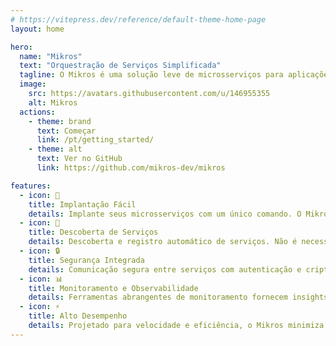```yaml
---
# https://vitepress.dev/reference/default-theme-home-page
layout: home

hero:
  name: "Mikros"
  text: "Orquestração de Serviços Simplificada"
  tagline: O Mikros é uma solução leve de microsserviços para aplicações modernas
  image:
    src: https://avatars.githubusercontent.com/u/146955355
    alt: Mikros
  actions:
    - theme: brand
      text: Começar
      link: /pt/getting_started/
    - theme: alt
      text: Ver no GitHub
      link: https://github.com/mikros-dev/mikros

features:
  - icon: 🚀
    title: Implantação Fácil
    details: Implante seus microsserviços com um único comando. O Mikros gerencia a complexidade para que você possa focar na construção da sua aplicação.
  - icon: 🔌
    title: Descoberta de Serviços
    details: Descoberta e registro automático de serviços. Não é necessário configurar manualmente as conexões de serviço.
  - icon: 🔒
    title: Segurança Integrada
    details: Comunicação segura entre serviços com autenticação e criptografia integradas.
  - icon: 📊
    title: Monitoramento e Observabilidade
    details: Ferramentas abrangentes de monitoramento fornecem insights sobre seu ecossistema de microsserviços.
  - icon: ⚡
    title: Alto Desempenho
    details: Projetado para velocidade e eficiência, o Mikros minimiza a sobrecarga para maximizar o desempenho da sua aplicação.
---
```


